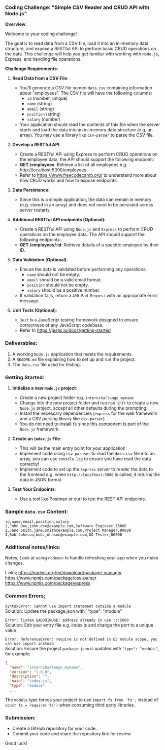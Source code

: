 ### Coding Challenge: "Simple CSV Reader and CRUD API with Node.js"

**Overview**:

Welcome to your coding challenge!

The goal is to read data from a CSV file, load it into an in-memory data structure, and expose a RESTful API to perform basic CRUD operations on the data. This challenge will help you get familiar with working with `Node.js`, Express, and handling file operations.

**Challenge Requirements**:

1. **Read Data from a CSV File**:
    - You'll generate a CSV file named `data.csv` containing information about "employees". The CSV file will have the following columns:
        - `id` (number, unique)
        - `name` (string)
        - `email` (string)
        - `position` (string)
        - `salary` (number)
    - Your application should read the contents of this file when the server starts and load the data into an in-memory data structure (e.g. an array). You may use a library like `csv-parser` to parse the CSV file.


2. **Develop a RESTful API**:
    - Create a RESTful API using Express to perform CRUD operations on the employee data, the API should support the following endpoint:
    - **GET /employees**: Retrieve a list of all employees e.g. http://localhost:5000/employees
    - Refer to https://www.freecodecamp.org/ to understand more about how CRUD works and how to expose endpoints.


3. **Data Persistence**:
    - Since this is a simple application, the data can remain in memory (e.g. stored in an array) and does not need to be persisted across server restarts.


4. **Additional RESTful API endpoints (Optional)**:
   - Create a RESTful API using `Node.js` and `Express` to perform CRUD operations on the employee data. The API should support the following endpoints:
   - **GET /employees/:id**: Retrieve details of a specific employee by their ID.


5. **Data Validation (Optional)**:
    - Ensure the data is validated before performing any operations:
        - `name` should not be empty.
        - `email` should be a valid email format.
        - `position` should not be empty.
        - `salary` should be a positive number.
    - If validation fails, return a `400 Bad Request` with an appropriate error message.


6. **Unit Tests (Optional)**:
    - `Jest` is a JavaScript testing framework designed to ensure correctness of any JavaScript codebase.
    - Refer to https://jestjs.io/docs/getting-started

### Deliverables:
1. A working `Node.js` application that meets the requirements.
2. A `README.md` file explaining how to set up and run the project.
3. The `data.csv` file used for testing.

### Getting Started:
1. **Initialize a new `Node.js` project**:
    - Create a new project folder e.g. `internchallenge_myname`
    - Change into the new project folder and run `npm init` to create a new `Node.js` project, accept all other defaults during the prompting.
    - Install the necessary dependencies (`express` for the web framework and a CSV parsing library like `csv-parser`).
    - You do not need to install `fs` since this component is part of the `Node.js` framework.

2. **Create an `index.js` File**:
    - This will be the main entry point for your application.
    - Implement code using `csv-paraser` to read the `data.csv` file into an array, you can use `console.log` to ensure you have read the data correctly!
    - Implement code to set up the `Express` server to render the data to the frontend e.g. when `http://localhost:5000` is called, it returns the data in JSON format.

3. **Test Your Endpoints**:
    - Use a tool like Postman or curl to test the REST API endpoints.

### Sample `data.csv` Content:
```csv
id,name,email,position,salary
1,John Doe,john.doe@example.com,Software Engineer,75000
2,Jane Smith,jane.smith@example.com,Project Manager,90000
3,Bob Johnson,bob.johnson@example.com,QA Tester,60000
```

### Additional notes/links:
Notes;
Look at using `nodemon` to handle refreshing your app when you make changes.

Links;
https://nodejs.org/en/download/package-manager
https://www.npmjs.com/package/csv-parser
https://www.npmjs.com/package/express

### Common Errors;

`SyntaxError: Cannot use import statement outside a module`</br> 
Solution: Update the package.json with `"type": "module"

`Error: listen EADDRINUSE: address already in use :::5000` </br>
Solution: Edit your entry file e.g. index.js and change the port to a unique value

`Error: ReferenceError: require is not defined in ES module scope, you can use import instead` </br>
Solution: Ensure the project `package.json` is updated with `"type": "module"`, for example;
```JSON
{
  "name": "internchallenge_myname",
  "version": "1.0.0",
  "description": "",
  "main": "index.js",
  "type": "module",
  ...
```
The `module` type forces your project to use `import fs from 'fs';` instead of `const fs = require('fs')` when consuming third party libraries.

### Submission:
- Create a GitHub repository for your code.
- Commit your code and share the repository link for review.

Good luck!
